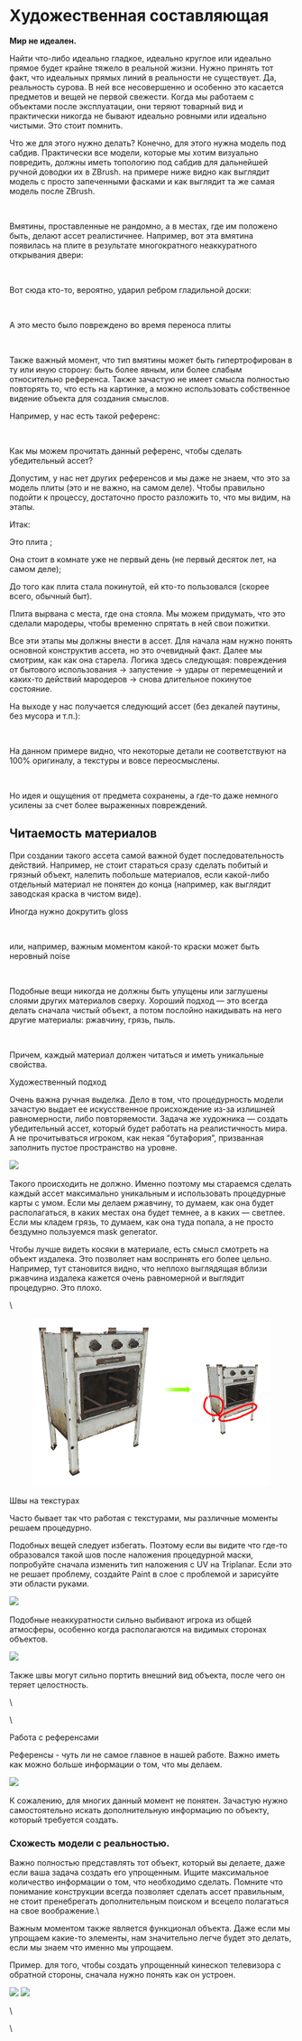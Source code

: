 # Художественная составляющая

**Мир не идеален.**&#x20;

Найти что-либо идеально гладкое, идеально круглое или идеально прямое будет крайне тяжело в реальной жизни. Нужно принять тот факт, что идеальных прямых линий в реальности не существует. Да, реальность сурова. В ней все несовершенно и особенно это касается предметов и вещей не первой свежести. Когда мы работаем с объектами после эксплуатации, они теряют товарный вид и практически никогда не бывают идеально ровными или идеально чистыми. Это стоит помнить.

Что же для этого нужно делать? Конечно, для этого нужна модель под сабдив. Практически все модели, которые мы хотим визуально повредить, должны иметь топологию под сабдив для дальнейшей ручной доводки их в ZBrush. на примере ниже видно как выглядит модель с просто запеченными фасками и как выглядит та же самая модель после ZBrush.

<figure><img src="https://lh7-us.googleusercontent.com/1f42oMw1oH_gWuo2coJYLd9gXIMcOM5pX1grfa1b_UivaIkri-ytWMAFI6HFPAwUAocoTnkBPOThRMRL5i7IpHMotB3pGxYf8yRKESBoGL9R-lfz8RS_a8lR5BKawf2YhiULHx02oSktL3B4YnMnOD7iCudaY6_9xYh5e32lhpcNYRoLlFtgYt5xJ8i37A" alt=""><figcaption></figcaption></figure>

Вмятины, проставленные не рандомно, а в местах, где им положено быть, делают ассет реалистичнее. Например, вот эта вмятина появилась на плите в результате многократного неаккуратного открывания двери:

<figure><img src="https://lh7-us.googleusercontent.com/uJCzDnLv9Ec6-eLA4daUsTQF-5iF0yyGve4IRSATsl-OAQ5xAhMtWBjBA4gWydBEYeWVpN0oWpf1ohhnjkOeKL1qE7q8F3hZD1WFIYdv5LYgrbdqdKYxOA50NilxlWgUp0jNJvrbAGpeoSL2UGBjaGROqBmdQScpoPH-X0Qp5EsHKFbfUqcez9TKqbmJKA" alt=""><figcaption></figcaption></figure>

Вот сюда кто-то, вероятно, ударил ребром гладильной доски:

<figure><img src="https://lh7-us.googleusercontent.com/Q30PwndCrcbTDuYR0wz368ywQGVTPejmBB2UBkwddXkFI_Owy96JhKNR3tsYq_y_GdIPWD54yr81f7qlmdxEe_LQ-yDQZp1ze2A7t_fIj8Ezy_IiPKYqGEkSfxZtw1k_E142ooBIwdE5Oa0LLZ6WH94oHWxxXHIdVKWlTKy9IO5tqFU6oRrUAAtfeXcbPA" alt=""><figcaption></figcaption></figure>

А это место было повреждено во время переноса плиты

<figure><img src="https://lh7-us.googleusercontent.com/_Ogrw6evn4_NANcMPwTuqkpWx_hya-CF5s-vLWqikxITvGyUwzQYRBQi0pV7NhTU-Inw4aVqUH7_v2E_aYiyGItFxyDUKjITY5-Lb_9EJgy1FjjDCDq94EYkY03wZQK_2acAs2que4o1Zfz4-0xUny4AEwslT-PkTnADZzbKGaQdFMviv7tS1iAdcDyjFw" alt=""><figcaption></figcaption></figure>

Также важный момент, что тип вмятины может быть гипертрофирован в ту или иную сторону: быть более явным, или более слабым относительно референса. Также зачастую не имеет смысла полностью повторять то, что есть на картинке, а можно использовать собственное видение объекта для создания смыслов.

Например, у нас есть такой референс:

<figure><img src="https://lh7-us.googleusercontent.com/qfQ3P5QnYCgAYJ6VOnxzlwCfIczR5RpjWkPnhxSu1rorw1-9zzBO7k_unkNJpOpulw2L7E-C0GClYcGoGxi1Y8D0hAFZnbzbdL6BpXzLQ1J0gNJrnEnLPzMz94W9PyQNmMen8Z_iqQCr-1LpYtUACnTg3lH4znq1xqAR4YTmWYajWJD0dCACrtRtrv9obQ" alt=""><figcaption></figcaption></figure>

Как мы можем прочитать данный референс, чтобы сделать убедительный ассет?

Допустим, у нас нет других референсов и мы даже не знаем, что это за модель плиты (это и не важно, на самом деле). Чтобы правильно подойти к процессу, достаточно просто разложить то, что мы видим, на этапы.

Итак:

Это плита ;

Она стоит в комнате уже не первый день (не первый десяток лет, на самом деле);

До того как плита стала покинутой, ей кто-то пользовался (скорее всего, обычный быт).

Плита вырвана с места, где она стояла. Мы можем придумать, что это сделали мародеры, чтобы временно спрятать в ней свои пожитки.

Все эти этапы мы должны внести в ассет. Для начала нам нужно понять основной конструктив ассета, но это очевидный факт. Далее мы смотрим, как как она старела. Логика здесь следующая: повреждения от бытового использования → запустение → удары от перемещений и каких-то действий мародеров → снова длительное покинутое состояние.

На выходе у нас получается следующий ассет (без декалей паутины, без мусора и т.п.):

<figure><img src="https://lh7-us.googleusercontent.com/S1UAJjvt21vTNwRI1PTOXhkIIo67tP9gucNLDdH7d3patAw6a1Hm7MkBce8UKeab1m-f7efbzv4-k2X_BzmH_Aq7tj00mNLFwS7XhDSNjdcIbJK6hUovjw_VR7ADFq4PeluR8uZFI20ZW_1BUSsQTqplnd6ORPIq6wkJb2uwDpYZOXPpCk6aumHbLgMSKQ" alt=""><figcaption></figcaption></figure>

На данном примере видно, что некоторые детали не соответствуют на 100% оригиналу, а текстуры и вовсе переосмыслены.

<figure><img src="https://lh7-us.googleusercontent.com/zwtoJGXpXHbuiqEJHXEllgTQ76JgTv90wqPzin5_EaFOq4nOf4s8JFfG-026eeDbqoq9d0uCbl5f-aBYcYLcAfQuVNfJ6Y17RwNYyUI24PheUUKHyol6LhjIMKbOjEW_sSHp1OF3OIx2V5ObpBLtodqv0z8M5JHkgbag-gQ6bd5EJ-LgMSIMnPao0O3RwA" alt=""><figcaption></figcaption></figure>

Но идея и ощущения от предмета сохранены, а где-то даже немного усилены за счет более выраженных повреждений.

## Читаемость материалов

При создании такого ассета самой важной будет последовательность действий. Например, не стоит стараться сразу сделать побитый и грязный объект, налепить побольше материалов, если какой-либо отдельный материал не понятен до конца (например, как выглядит заводская краска в чистом виде).

Иногда нужно докрутить gloss

<figure><img src="https://lh7-us.googleusercontent.com/uQVuBQn61yc1argtGBJQlqmONSPXwLq0rYoX6RtKX1wQfB4qEJfWSplhJ_6Jbi7oThYkt3V0hmYgSko2cVbS9vussLnzboIylaZlijc00x6nU5iV-SvEINp9qMZpYJIt-wjDyx_pZOpEtvW0GvIBEV12FhIq43dzFD_cRIjBc35pdVwpYxSbWW_PQg-eQw" alt=""><figcaption></figcaption></figure>

или, например, важным моментом какой-то краски может быть неровный noise

<figure><img src="https://lh7-us.googleusercontent.com/jSb4n1iDmQte1J5MlHexAh3vf617oMHQXFlHWVl-a5Qq_Qfqx0l5FVwT4lvlxme-OzwfUZjRHR9_76P08Yq7exi7hKyirs5iUzlx48eUAccS9V4icW8AgntbaIXUZZewTkj7j3SMsxzJJpteBawm-aBIAJE_aU0MgujU7tnCAevgfosAGuM53xGRQCtb4w" alt=""><figcaption></figcaption></figure>

Подобные вещи никогда не должны быть упущены или заглушены слоями других материалов сверху. Хороший подход — это всегда делать сначала чистый объект, а потом послойно накидывать на него другие материалы: ржавчину, грязь, пыль.

<figure><img src="https://lh7-us.googleusercontent.com/zIjRsztRkSabewAUE1E9peXPv_cImJrJd6mXf1MbSbJiszARsrCrYN0ljW0L_JSmyGT4jVnsdFMJOvU9-L10EpzgV-VF-pfQ-byHhJEIZ_SEZo3ksHd_iCMRy0sHG7yIRXGGNI3LJfie4d__HYNzM2n3EzjLT8MYQUcPC7pbEU8LjS6ZweRT3s_DhmMqWg" alt=""><figcaption></figcaption></figure>

Причем, каждый материал должен читаться и иметь уникальные свойства.

Художественный подход

Очень важна ручная выделка. Дело в том, что процедурность модели зачастую выдает ее искусственное происхождение из-за излишней равномерности, либо повторяемости. Задача же художника — создать убедительный ассет, который будет работать на реалистичность мира. А не прочитываться игроком, как некая “бутафория”, призванная заполнить пустое пространство на уровне.

![](https://lh7-us.googleusercontent.com/nCgMoeskEVjKPvC5sNXgUWBB5kHKqvE0Kv7M68lFK12IQ9_fNQDGiH0h61hxxxT_BnGvBZVGsyhw45ChGCqeMpPofMoucuGEGhuq8Gn6-HbA0fHVPTS3dx0je_Y2T2xS3FUzpSzhrFTXGB__G9K2sU2xuIFznA2dCPrmNDtLmOC6eh7LPRJh9sjfERb-Cg)

Такого происходить не должно. Именно поэтому мы стараемся сделать каждый ассет максимально уникальным и использовать процедурные карты с умом. Если мы делаем ржавчину, то думаем, как она будет располагаться, в каких местах она будет темнее, а в каких — светлее. Если мы кладем грязь, то думаем, как она туда попала, а не просто бездумно пользуемся mask generator.

Чтобы лучше видеть косяки в материале, есть смысл смотреть на объект издалека. Это позволяет нам воспринять его более цельно. Например, тут становится видно, что неплохо выглядящая вблизи ржавчина издалека кажется очень равномерной и выглядит процедурно. Это плохо.

\


<figure><img src="../.gitbook/assets/image (65).png" alt=""><figcaption></figcaption></figure>

Швы на текстурах

Часто бывает так что работая с текстурами, мы различные моменты решаем процедурно.

Подобных вещей следует избегать. Поэтому если вы видите что где-то образовался такой шов после наложения процедурной маски, попробуйте сначала изменить тип наложения с UV на Triplanar. Если это не решает проблему, создайте Paint в слое с проблемой и зарисуйте эти области руками.

![](https://lh7-us.googleusercontent.com/X2ICGhZxWMw5Xja5kGHHakwwwdHNsfaypswyneqLAqsZaZsiA219a2VgD90sMUeCn3YR39qU4TLentc-n6JwHiM_V-XIT9M9S4qPXr2bp06ssy836Wz0e7UKXEXC_THkAmxUrxxxsOUL3gb0zWDaW_UDlsxYmBKcngtG09nOVEHUqAl67Oeu6l7RfFmIvg)

Подобные неаккуратности сильно выбивают игрока из общей атмосферы, особенно когда располагаются на видимых сторонах объектов.

![](https://lh7-us.googleusercontent.com/F3uPvDw_2q0UP4X1Eec1gPkm-CxFn-d7gJOKGvptOzA4xCDDK3pHOwdwbUEezswSUq3jsZJUoQ2yTW-Mr_Q4m4ob0FybVoemOHaeM-xZzqrJ6NB2M11tNSXVQ0ZLl9B_9BFErYAXYdDkJyWILrGgJuENbJC_D2TYng_9H1b_bp7rlWHYT777IgICArKcTA)

Также швы могут сильно портить внешний вид объекта, после чего он теряет целостность.

\


\


Работа с референсами

Референсы - чуть ли не самое главное в нашей работе. Важно иметь как можно больше информации о том, что мы делаем.

![](https://lh7-us.googleusercontent.com/s99ZXnGCxONWKdDFt8ype5I7ELVmXvxXcYOkDpP18r0PNPHAD8lyXEjKHa7Rg_mmoeyX6ZaahzYbt55_BUi_faTcYLZXsNEEK6vldWwHqEylVmtHwLMwM4erTe8qKbjOT7szoUJxbXCNxiKE6K8ZkiRqhW-aPqP8Vky1rX9Mctoh3OKDaGLbuXevqG4M_A)

К сожалению, для многих данный момент не понятен. Зачастую нужно самостоятельно искать дополнительную информацию по объекту, который требуется создать.

### **Схожесть модели с реальностью.**  <a href="#null" id="null"></a>

Важно полностью представлять тот объект, который вы делаете, даже если ваша задача создать его упрощенным. Ищите максимальное количество информации о том, что необходимо сделать. Помните что понимание конструкции всегда позволяет сделать ассет правильным, не стоит пренебрегать дополнительным поиском и всецело полагаться на свое воображение.\


Важным моментом также является функционал объекта. Даже если мы упрощаем какие-то элементы, нам значительно легче будет это делать, если мы знаем что именно мы упрощаем.

Пример. для того, чтобы создать упрощенный кинескоп телевизора с обратной стороны, сначала нужно понять как он устроен.

![](https://lh7-us.googleusercontent.com/aKhUdjrQFU2zUxLi29sf8oPiPkwQdYOHEgyAJwl_otor12666oRTy6EKV9TedG7cb9JDZUvq_3Wu3apJvO15OleFS1ASPJ5xa1yz1SCUDfAm_WbTZ4yzABmNpsJGkcuoHIhji0iWObTKSURMvoVoLgj-KuskXOnLJpz3cAqE7CenQnFpCQRHRi15zWr0YQ)                ![](https://lh7-us.googleusercontent.com/tlyPvqvB9qrXRWpuGSbGZvWbKeEOhbckiR4fSKQQbWfFLwKmpawIrN0gTzGPF_Ldxt8KRzIBQtfyOFUFgO5D5wBl1XRofkM_x9BMIcT_H5I0Mjp_ymc4cNlZpWruJSS33xaf_YlA25Us6hfpymGyBHRh163y46dinclqV44YFckFEt0Un7MUb7CquRfvcg)

\


\
